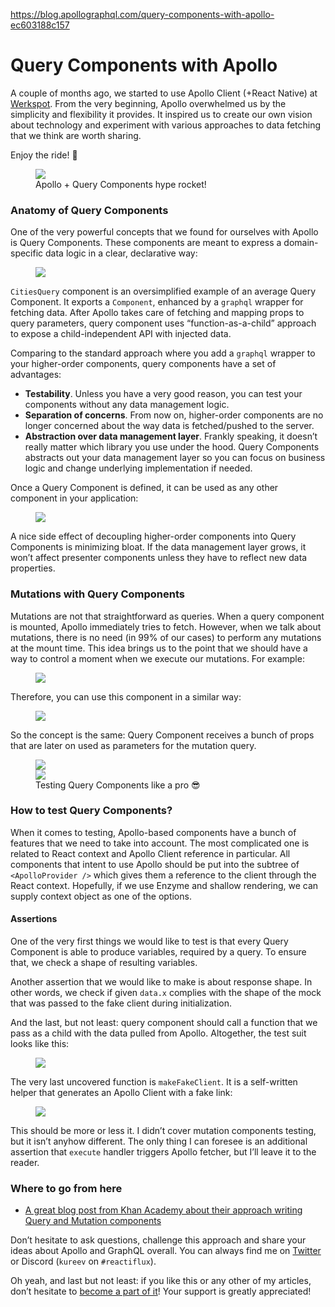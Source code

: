 <a href="https://blog.apollographql.com/query-components-with-apollo-ec603188c157">https://blog.apollographql.com/query-components-with-apollo-ec603188c157</a><div id="articleHeader"><h1>Query Components with Apollo</h1></div><p id="5edc">A couple of months ago, we started to use Apollo Client (+React Native) at <a href="https://werkspot.nl" target="_blank">Werkspot</a>. From the very beginning, Apollo overwhelmed us by the simplicity and flexibility it provides. It inspired us to create our own vision about technology and experiment with various approaches to data fetching that we think are worth sharing.</p><p id="3924">Enjoy the ride! 🚀</p><div><figure id="36e5"><div><div><img src="https://cdn-images-1.medium.com/freeze/max/90/1*jWjWcYFrb7dw1PSyNssrhQ.jpeg?q=20" /><div class="readableLargeImageContainer"><img /></div><figcaption>Apollo + Query Components hype rocket!</figcaption></figure><div><h3 id="060c">Anatomy of Query Components</h3><p id="e520">One of the very powerful concepts that we found for ourselves with Apollo is Query Components. These components are meant to express a domain-specific data logic in a clear, declarative way:</p><figure id="ef10"><div><div><img src="https://i.embed.ly/1/display/resize?url=https%3A%2F%2Favatars3.githubusercontent.com%2Fu%2F2273613%3Fs%3D400%26v%3D4&key=a19fcc184b9711e1b4764040d3dc5c07&width=40" /></div></figure><p id="fb5c"><code>CitiesQuery</code> component is an oversimplified example of an average Query Component. It exports a <code>Component</code>, enhanced by a <code>graphql</code> wrapper for fetching data. After Apollo takes care of fetching and mapping props to query parameters, query component uses “function-as-a-child” approach to expose a child-independent API with injected data.</p><p id="3bc0">Comparing to the standard approach where you add a <code>graphql</code> wrapper to your higher-order components, query components have a set of advantages:</p><ul><li id="0e63"><strong>Testability</strong>. Unless you have a very good reason, you can test your components without any data management logic.</li><li id="c1e7"><strong>Separation of concerns</strong>. From now on, higher-order components are no longer concerned about the way data is fetched/pushed to the server.</li><li id="14b5"><strong>Abstraction over data management layer</strong>. Frankly speaking, it doesn’t really matter which library you use under the hood. Query Components abstracts out your data management layer so you can focus on business logic and change underlying implementation if needed.</li></ul><p id="cdb3">Once a Query Component is defined, it can be used as any other component in your application:</p><figure id="b3c1"><div><div><img src="https://i.embed.ly/1/display/resize?url=https%3A%2F%2Favatars3.githubusercontent.com%2Fu%2F2273613%3Fs%3D400%26v%3D4&key=a19fcc184b9711e1b4764040d3dc5c07&width=40" /></div></figure><p id="5143">A nice side effect of decoupling higher-order components into Query Components is minimizing bloat. If the data management layer grows, it won’t affect presenter components unless they have to reflect new data properties.</p><h3 id="78d8">Mutations with Query Components</h3><p id="d2f7">Mutations are not that straightforward as queries. When a query component is mounted, Apollo immediately tries to fetch. However, when we talk about mutations, there is no need (in 99% of our cases) to perform any mutations at the mount time. This idea brings us to the point that we should have a way to control a moment when we execute our mutations. For example:</p><figure id="4750"><div><div><img src="https://i.embed.ly/1/display/resize?url=https%3A%2F%2Favatars3.githubusercontent.com%2Fu%2F2273613%3Fs%3D400%26v%3D4&key=a19fcc184b9711e1b4764040d3dc5c07&width=40" /></div></figure><p id="3eec">Therefore, you can use this component in a similar way:</p><figure id="fe26"><div><div><img src="https://i.embed.ly/1/display/resize?url=https%3A%2F%2Favatars3.githubusercontent.com%2Fu%2F2273613%3Fs%3D400%26v%3D4&key=a19fcc184b9711e1b4764040d3dc5c07&width=40" /></div></figure><p id="329c">So the concept is the same: Query Component receives a bunch of props that are later on used as parameters for the mutation query.</p><div><figure id="5773"><div><div><img src="https://cdn-images-1.medium.com/freeze/max/90/1*AWcvWxN7S2ykK0bvKAVVVA.jpeg?q=20" /><div class="readableLargeImageContainer"><img src="https://cdn-images-1.medium.com/max/2000/1*AWcvWxN7S2ykK0bvKAVVVA.jpeg" /></div><figcaption>Testing Query Components like a pro 😎</figcaption></figure><div><h3 id="d024">How to test Query Components?</h3><p id="3873">When it comes to testing, Apollo-based components have a bunch of features that we need to take into account. The most complicated one is related to React context and Apollo Client reference in particular. All components that intent to use Apollo should be put into the subtree of <code>&lt;ApolloProvider /&gt;</code> which gives them a reference to the client through the React context. Hopefully, if we use Enzyme and shallow rendering, we can supply context object as one of the options.</p><h4 id="8957">Assertions</h4><p id="533c">One of the very first things we would like to test is that every Query Component is able to produce variables, required by a query. To ensure that, we check a shape of resulting variables.</p><p id="32b8">Another assertion that we would like to make is about response shape. In other words, we check if given <code>data.x</code> complies with the shape of the mock that was passed to the fake client during initialization.</p><p id="d435">And the last, but not least: query component should call a function that we pass as a child with the data pulled from Apollo. Altogether, the test suit looks like this:</p><figure id="6f9e"><div><div><img src="https://i.embed.ly/1/display/resize?url=https%3A%2F%2Favatars3.githubusercontent.com%2Fu%2F2273613%3Fs%3D400%26v%3D4&key=a19fcc184b9711e1b4764040d3dc5c07&width=40" /></div></figure><p id="f60a">The very last uncovered function is <code>makeFakeClient</code>. It is a self-written helper that generates an Apollo Client with a fake link:</p><figure id="6243"><div><div><img src="https://i.embed.ly/1/display/resize?url=https%3A%2F%2Favatars3.githubusercontent.com%2Fu%2F2273613%3Fs%3D400%26v%3D4&key=a19fcc184b9711e1b4764040d3dc5c07&width=40" /></div></figure><p id="3451">This should be more or less it. I didn’t cover mutation components testing, but it isn’t anyhow different. The only thing I can foresee is an additional assertion that <code>execute</code> handler triggers Apollo fetcher, but I’ll leave it to the reader.</p><h3 id="9a29">Where to go from here</h3><ul><li id="0f09"><a href="http://engineering.khanacademy.org/posts/creating-query-components-with-apollo.htm" target="_blank">A great blog post from Khan Academy about their approach writing Query and Mutation components</a></li></ul></section><section><div><div><p id="9c8d">Don’t hesitate to ask questions, challenge this approach and share your ideas about Apollo and GraphQL overall. You can always find me on <a href="https://twitter.com/kureevalexey" target="_blank">Twitter</a> or Discord (<code>kureev</code> on <code>#reactiflux</code>).</p><p id="f8bf">Oh yeah, and last but not least: if you like this or any other of my articles, don’t hesitate to <a href="https://www.patreon.com/kureevalexey" target="_blank">become a part of it</a>! Your support is greatly appreciated!</p></div></section>